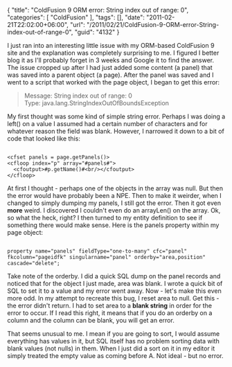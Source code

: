 {
	"title": "ColdFusion 9 ORM error: String index out of range: 0",
	"categories": [
		"ColdFusion"
	],
	"tags": [],
	"date": "2011-02-21T22:02:00+06:00",
	"url": "/2011/02/21/ColdFusion-9-ORM-error-String-index-out-of-range-0",
	"guid": "4132"
}

I just ran into an interesting little issue with my ORM-based ColdFusion 9 site and the explanation was completely surprising to me. I figured I better blog it as I'll probably forget in 3 weeks and Google it to find the answer. The issue cropped up after I had just added some content (a panel) that was saved into a parent object (a page). After the panel was saved and I went to a script that worked with the page object, I began to get this error:
<!--more-->
<p>

<blockquote>
Message: String index out of range: 0<br/>
Type: java.lang.StringIndexOutOfBoundsException
</blockquote>

<p>

My first thought was some kind of simple string error. Perhaps I was doing a left() on a value I assumed had a certain number of characters and for whatever reason the field was blank. However, I narrowed it down to a bit of code that looked like this:

<p>

<code>
&lt;cfset panels = page.getPanels()&gt;
&lt;cfloop index="p" array="#panels#"&gt;
  &lt;cfoutput&gt;#p.getName()#&lt;br/&gt;&lt;/cfoutput&gt;
&lt;/cfloop&gt;
</code>

<p>

At first I thought - perhaps one of the objects in the array was null. But then the error would have probably been a NPE. Then to make it weirder, when I changed to simply dumping my panels, I still got the error. Then it got even <b>more</b> weird. I discovered I couldn't even do an arrayLen() on the array. Ok, so what the heck, right? I then turned to my entity definition to see if something there would make sense. Here is the panels property within my page object:

<p>

<code>
property name="panels" fieldType="one-to-many" cfc="panel" fkcolumn="pageidfk" singularname="panel" orderby="area,position" cascade="delete";
</code>

<p>

Take note of the orderby. I did a quick SQL dump on the panel records and noticed that for the object I just made, area was blank. I wrote a quick bit of SQL to set it to a value and my error went away. Now - let's make this even more odd. In my attempt to recreate this bug, I reset area to null. Get this - the error didn't return. I had to set area to a <b>blank string</b> in order for the error to occur. If I read this right, it means that if you do an orderby on a column and the column can be blank, you will get an error.

<p>

That seems unusual to me. I mean if you are going to sort, I would assume everything has values in it, but SQL itself has no problem sorting data with blank values (not nulls) in them. When I just did a sort on it in my editor it simply treated the empty value as coming before A. Not ideal - but no error.